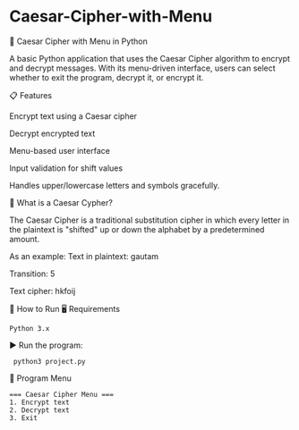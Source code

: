 # Caesar-Cipher-with-Menu

🔐 Caesar Cipher with Menu in Python

A basic Python application that uses the Caesar Cipher algorithm to encrypt and decrypt messages. With its menu-driven interface, users can select whether to exit the program, decrypt it, or encrypt it.

📋 Features

  Encrypt text using a Caesar cipher

  Decrypt encrypted text

  Menu-based user interface

  Input validation for shift values

  Handles upper/lowercase letters and symbols gracefully.

  🧠 What is a Caesar Cypher?

The Caesar Cipher is a traditional substitution cipher in which every letter in the plaintext is "shifted" up or down the alphabet by a predetermined amount.

As an example:
Text in plaintext: gautam

Transition: 5

Text cipher: hkfoij

🚀 How to Run
🖥️ Requirements

    Python 3.x

▶️ Run the program:

     python3 project.py

📌 Program Menu

    === Caesar Cipher Menu ===
    1. Encrypt text
    2. Decrypt text
    3. Exit



